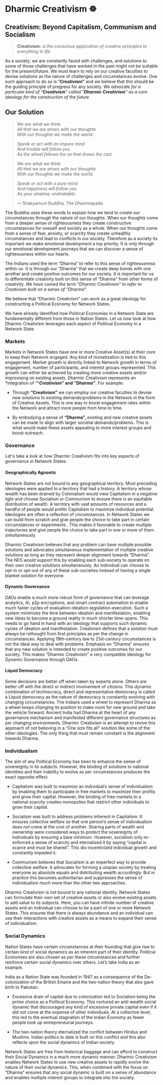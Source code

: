 # Dharmic Creativism ☸️ ️️️

## Creativism: Beyond Capitalism, Communism and Socialism

> ***Creativism:** is the conscious application of creative principles to everything in life*

As a society, we are constantly faced with challenges, and solutions to some of those challenges that have worked in the past might not be suitable for the present/future. We must learn to rely on our creative faculties to devise solutions as the nature of challenges and circumstances evolve. One such approach to do so is “**Creativism”** and we believe that this should be the guiding principle of progress for any society. *We advocate for a particular kind of “**Creativism**” called “**Dharmic Creativism**” as a core ideology for the construction of the future.*

## Our Solution

> *We are what we think.*  
> *All that we are arises with our thoughts.*  
> *With our thoughts we make the world.*
> 
> *Speak or act with an impure mind*  
> *And trouble will follow you*  
> *As the wheel follows the ox that draws the cart.*
> 
> *We are what we think.*  
> *All that we are arises with our thoughts.*  
> *With our thoughts we make the world.*
> 
> *Speak or act with a pure mind*  
> *And happiness will follow you*  
> *As your shadow, unshakable.*
> 
> ― Shakyamuni Buddha, The Dhammapada

The Buddha uses these words to explain how we tend to create our circumstances through the nature of our thoughts. When our thoughts come from a deeper sense of righteousness they create constructive circumstances for oneself and society as a whole. When our thoughts come from a sense of fear, anxiety, or scarcity they create unhealthy circumstances and lead to conflicts in our society. Therefore as a society its important we make emotional development a top priority. It is only through our emotional development journeys that we can discover a sense of righteousness within our hearts.

The Indians used the term “Dharma” to refer to this sense of righteousness within us. It is through our “Dharma” that we create deep bonds with one another and create positive outcomes for our society. It is important for us to differentiate creativity built on this sense of “Dharma” from other forms of creativity. *We have coined the term "Dharmic Creativism" to refer to* *Creativism* *built on a sense of “Dharma”.*

We believe that “Dharmic Creativism” can work as a great ideology for constructing a Political Economy for Network States.

We have already identified how Political Economies in a Network State are fundamentally different from those in Nation States. Let us now look at how Dharmic Creativism leverages each aspect of Political Economy in a Network State.

### Markets

Markets in Network States have one or more Creative Asset(s) at their core to keep their Network engaged. Any kind of monetization is tied to this engagement. Market growth is directly linked to Network growth in terms of engagement, number of participants, and interest groups represented. This growth can either be achieved by creating more creative assets and/or improvising on existing assets. Dharmic Creativism represents an *integration of “****Creativism*” and *“Dharma”*.** For example:

- Through **“Creativism”** we can employ our creative faculties to devise new solutions to existing demands/problems in the Network in the form of Creative Assets. This is one way to boost engagement rates within the Network and attract more people from time to time.

<!--THE END-->

- By embodying a sense of **“Dharma”,** existing and new creative assets can be made to align with larger societal demands/problems. This is what would make these assets appealing to more interest groups and boost outreach.

### Governance

Let's take a look at how Dharmic Creativism fits into key aspects of governance in Network States:

#### Geographically Agnostic

Network States are not bound to any geographical territory. Most preceding ideologies were applied to a territory that had a history. A territory whose wealth has been drained by Colonialism would view Capitalism in a negative light and choose Socialism or Communism to ensure there is an equitable distribution of wealth. A territory with vast amounts of resources and a handful of people would prefer Capitalism to maximize individual potential. Ideologies are often a reflection of circumstances. In Network States we can build from scratch and give people the choice to take part in certain circumstances or experiments . This makes it favorable to create multiple trajectories and give people the choice to take part in one or more of them simultaneously.

Dharmic Creativism believes that any problem can have multiple possible solutions and advocates simultaneous implementation of multiple creative solutions as long as they represent deeper alignment towards “Dharma”. The NES would support this by enabling each sub-society to operate on their own creative solutions simultaneously. An individual can choose to opt-in or opt-out of any of these sub-societies instead of having a single blanket solution for everyone.

#### Dynamic Governance

DAOs enable a much more robust form of governance that can leverage analytics, AI, p2p encryptions, and smart contract automation to enable much faster cycles of evaluation-ideation-legislation-execution. Such a system minimizes the time between ideation and manifestation, enabling new ideas to become a ground reality in much shorter time-spans. This needs to go hand in hand with an ideology that supports such dynamic cycles of ideation and manifestation. Creativism defines that a solution must always be rethought from first principles as per the change in circumstances. Applying 19th-century law to 21st-century circumstances is not the ideal way to deal with problems. Emphasis on “Dharma” ensures that any new solution is intended to create positive outcomes for our society. This makes “Dharmic Creativism” a very compatible ideology for Dynamic Governance through DAOs.

#### Liquid Democracy

Some decisions are better off when taken by experts alone. Others are better off with the direct or indirect involvement of citizens. This dynamic combination of technocracy, direct and representative democracy is called a Liquid democracy as the nature of democracy is constantly evolving with changing circumstances. The Indians used a wheel to represent Dharma as a wheel keeps changing its position to make room for new ground and take the vehicle forward. Ancient India had Dharma at the heart of any governance mechanism and manifested different governance structures as per changing environments. Dharmic Creativism is an attempt to revive this approach of not believing in a “One size fits all” solution like some of the other ideologies. The only thing that must remain constant is the alignment towards Dharma.

### Individualism

The aim of any Political Economy has been to enhance the sense of sovereignty in its subjects. However, the binding of solutions to national identities and their inability to evolve as per circumstances produces the exact opposite effect.

- Capitalism was built to maximize an individual’s sense of individualism by enabling them to participate in free markets to maximize their profits and grow their capital. However, the binding of free markets to a national scarcity creates monopolies that restrict other individuals to grow their capital.

- Socialism was built to address problems inherent in Capitalism. It ensures collective welfare so that one person’s sense of individualism does not come at the cost of another. Sharing parts of wealth and ownership were considered ways to protect the sovereignty of Individuals by ensuring a bare minimum. However, socialism only re-enforced a sense of scarcity and eternalized it by saying “capital is scarce and must be shared”. This dis-incentivized individual growth and constantly impeded it.

- Communism believes that Socialism is an imperfect way to provide collective welfare. It advocates for forming a utopian society by treating everyone as absolute equals and distributing wealth accordingly. But in practice this becomes authoritarian and suppresses the sense of individualism much more than the other two approaches.

Dharmic Creativism is not bound to any national identity. Network States can formulate their own set of creative assets or also evolve existing assets to add value to its subjects. Here, you can have infinite number of creative assets and an individual can choose to be a part of one or more Network States. This ensures that there is always abundance and an individual can use their interactions with creative assets as a means to expand their sense of individualism.

### Social Dynamics

Nation States have certain circumstances at their founding that give rise to certain kind of social dynamics as an inherent part of their identity. Political Economies are also chosen as per these circumstances and further reinforce certain social dynamics over others. Let’s take India as an example.

India as a Nation State was founded in 1947 as a consequence of the De-colonization of the British Empire and the two-nation theory that also gave birth to Pakistan.

- Excessive drain of capital due to colonization led to Socialism being the prime choice as a Political Economy. This nurtured an anti-wealth social dynamic that discouraged any kind of excessive private capital even if it did not come at the expense of other individuals. At a collective level, this led to the eventual stagnation of the Indian Economy as fewer people took up entrepreneurial journeys.

- The two-nation theory eternalized the conflict between Hindus and Muslims. Indian politics to date is built on this conflict and this also reflects upon the social dynamics of Indian society.

Network States are free from historical baggage and can afford to construct their Social Dynamics in a much more dynamic manner. Dharmic Creativism enables Network States to use new creative assets to rapidly evolve the nature of their social dynamics. This, when combined with the focus on “Dharma” ensures that any social dynamic is built on a sense of abundance and enables multiple interest groups to integrate into the society.

